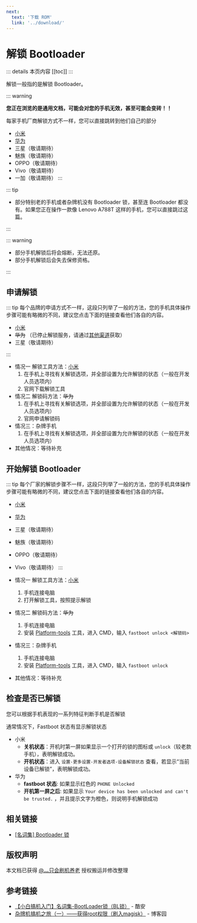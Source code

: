 ```yaml
---
next:
  text: '下载 ROM'
  link: '../download/'
---
```

# 解锁 Bootloader

::: details 本页内容
[[toc]]
:::

解锁一般指的是解锁 Bootloader。

::: warning

**您正在浏览的是通用文档，可能会对您的手机无效，甚至可能会变砖！！**

每家手机厂商解锁方式不一样，您可以直接跳转到他们自己的部分

* [小米](xiaomi.md)
* [华为](huawei.md)
* 三星（敬请期待）
* 魅族（敬请期待）
* OPPO（敬请期待）
* Vivo（敬请期待）
* 一加（敬请期待）
:::

::: tip

* 部分特别老的手机或者杂牌机没有 Bootloader 锁，甚至连 Bootloader 都没有。如果您正在操作一款像 Lenovo A788T 这样的手机，您可以直接跳过这篇。

:::

::: warning

* 部分手机解锁后将会熔断，无法还原。
* 部分手机解锁后会失去保修资格。

:::

## 申请解锁

::: tip
每个品牌的申请方式不一样，这段只列举了一般的方法，您的手机具体操作步骤可能有略微的不同，建议您点击下面的链接查看他们各自的内容。

* [小米](./xiaomi.md)
* ~~华为~~ （已停止解锁服务，请通过[其他渠道](huawei.md#一-申请解锁码)获取）
* 三星（敬请期待）

:::

* 情况一 解锁工具方法：[小米](./xiaomi.md#解锁步骤)
  1. 在手机上寻找有关解锁选项，并全部设置为允许解锁的状态（一般在开发人员选项内）
  2. 官网下载解锁工具
* 情况二 解锁码方法：~~华为~~
  1. 在手机上寻找有关解锁选项，并全部设置为允许解锁的状态（一般在开发人员选项内）
  2. 官网申请解锁码
* 情况三：杂牌手机
  1. 在手机上寻找有关解锁选项，并全部设置为允许解锁的状态（一般在开发人员选项内）
* 其他情况：等待补充

## 开始解锁 Bootloader

::: tip
每个厂家的解锁步骤不一样，这段只列举了一般的方法，您的手机具体操作步骤可能有略微的不同，建议您点击下面的链接查看他们各自的内容。

* [小米](xiaomi.md#解锁步骤)
* [华为](huawei.md#二-开始解锁)
* 三星（敬请期待）
* 魅族（敬请期待）
* OPPO（敬请期待）
* Vivo（敬请期待）
:::

* 情况一 解锁工具方法：[小米](./xiaomi.md#解锁步骤)
  1. 手机连接电脑
  2. 打开解锁工具，按照提示解锁
* 情况二 解锁码方法：~~华为~~
  1. 手机连接电脑
  2. 安装 [Platform-tools](../../tools/platform-tools.md) 工具，进入 CMD，输入 `fastboot unlock <解锁码>`
* 情况三：杂牌手机
  1. 手机连接电脑
  2. 安装 [Platform-tools](../../tools/platform-tools.md) 工具，进入 CMD，输入 `fastboot unlock`
* 其他情况：等待补充

## 检查是否已解锁

您可以根据手机表现的一系列特征判断手机是否解锁

通常情况下，Fastboot 状态有显示解锁状态

* 小米
  * **关机状态**：开机时第一屏如果显示一个打开的锁的图标或 `unlock`（较老款手机），表明解锁成功。
  * **开机状态**：进入 `设置-更多设置-开发者选项-设备解锁状态` 查看，若显示“当前设备已解锁”，表明解锁成功。
* 华为
  * **fastboot 状态**: 如果显示红色的 `PHONE Unlocked`
  * **开机第一屏之后**: 如果显示 `Your device has been unlocked and can't be trusted.` ，并且提示文字为橙色，则说明手机解锁成功

## 相关链接

* [[名词集] Bootloader 锁](../../normal/noun.md)

## 版权声明

本文档已获得 [@灬只会刷机养老](http://www.coolapk.com/u/11090720) 授权搬运并修改整理

## 参考链接

* [【小白搞机入门】名词集-BootLoader锁（BL锁）](https://www.coolapk.com/feed/42674591?shareKey=YzQ2MThhNmI5MmNiNjNkNTcwOGM~) - 酷安
* [杂牌机搞机之旅（一）——获得root权限（刷入magisk）](https://www.cnblogs.com/stars-one/p/10638548.html) - 博客园
